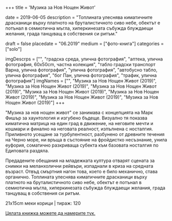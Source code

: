 +++
title = 'Музика за Нов Нощен Живот'

date = 2019-06-05
description = "Топлината улеснява киматичните драсканици върху платното на бруталистичното сиво небе, обектът е потънал в семиотична мъгла, хиперкинезата събужда блуждаещи желания, града танцуващ в собствения си ритъм."

draft = false
placedate = "06.2019"
medium = ["фото-книга"]
categories = ["solo"]

imgDescrps = ["", "градска среда, улична фотография", "аптека, улична фотография, 60x50cm, частна колекция", "табло градски транспорт Варна, улична фотография", "улична фотография", "автобусно табло, улична фотография", "бог Пан, улична фотография", "трафик, улична фотография"]
imgNames = ["", "Музика за Нов Нощен Живот (2019)", "Музика за Нов Нощен Живот (2019)", "Музика за Нов Нощен Живот (2019)", "Музика за Нов Нощен Живот (2019)", "Музика за Нов Нощен Живот (2019)", "Музика за Нов Нощен Живот (2019)", "Музика за Нов Нощен Живот (2019)"]
+++

"Музика за нов нощен живот" се занимава с концепцията на Марк Фишър за хаунтология и изгубено бъдеще. Визуално тя показва киматична матрица на един град в движение, на неговите мечти и кошмари и финално на неговата реалност, изпълнена с носталгия. Приливното усещане за турбулентност, разбунено от древните течения на Черно море, ни връща в състояние на фройдистко несъзнание, унила еуфория, соматично разкриваща субекта към базовата носталгия по Едиповата раздяла.

Предадените обещания на младежката култура отварят сцената за снимки на меланхолични рейвъри, изпаднали в криза на средната възраст. Отвъд смъртния нагон това, което е било механично, става органично. Топлината улеснява киматичните драсканици върху платното на бруталистичното сиво небе, обектът е потънал в семиотична мъгла, хиперкинезата събужда блуждаещи желания, града танцуващ в собствения си ритъм.

21x15cm меки корици | тираж: 120

[Цялата книжка можете да намерите тук.](https://ia801908.us.archive.org/5/items/mnnf_web/mnnf_web.pdf)